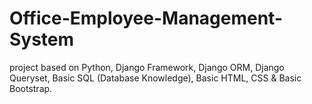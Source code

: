 # Office-Employee-Management-System
project based on  Python, Django Framework, Django ORM, Django Queryset, Basic SQL (Database Knowledge), Basic HTML, CSS &amp; Basic Bootstrap. 
